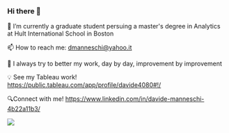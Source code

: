 ### Hi there 👋


🔭 I’m currently  a graduate student persuing a master's degree in Analytics at Hult International School in Boston 


📫 How to reach me: dmanneschi@yahoo.it 

🚀 I always try to better my work, day by day, improvement by improvement


💡 See my Tableau work!
https://public.tableau.com/app/profile/davide4080#!/


🔍Connect with me!
https://www.linkedin.com/in/davide-manneschi-4b22a11b3/


<img src="https://github-readme-stats.vercel.app/api?username=DavideManneschi&&show_icons=true&title_color=ffffff&icon_color=bb2acf&text_color=daf7dc&bg_color=151515">




